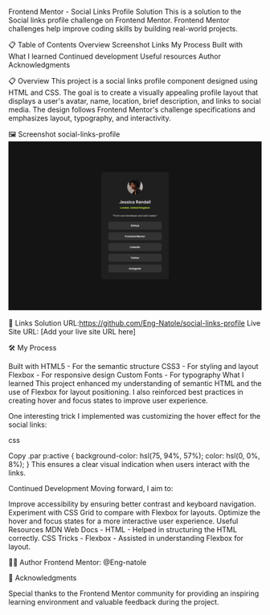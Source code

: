 Frontend Mentor - Social Links Profile Solution
This is a solution to the Social links profile challenge on Frontend Mentor. Frontend Mentor challenges help improve coding skills by building real-world projects.

📋 Table of Contents
Overview
Screenshot
Links
My Process
Built with
What I learned
Continued development
Useful resources
Author
Acknowledgments

📋 Overview
This project is a social links profile component designed using HTML and CSS. The goal is to create a visually appealing profile layout that displays a user's avatar, name, location, brief description, and links to social media. The design follows Frontend Mentor's challenge specifications and emphasizes layout, typography, and interactivity.

🖼️ Screenshot
social-links-profile
![social-links-profile](./assets/images/screenshot.jpg)

🔗 Links
Solution URL:https://github.com/Eng-Natole/social-links-profile
Live Site URL: [Add your live site URL here]

🛠️ My Process

Built with
HTML5 - For the semantic structure
CSS3 - For styling and layout
Flexbox - For responsive design
Custom Fonts - For typography
What I learned
This project enhanced my understanding of semantic HTML and the use of Flexbox for layout positioning. I also reinforced best practices in creating hover and focus states to improve user experience.

One interesting trick I implemented was customizing the hover effect for the social links:

css

Copy
.par p:active {
background-color: hsl(75, 94%, 57%);
color: hsl(0, 0%, 8%);
}
This ensures a clear visual indication when users interact with the links.

Continued Development
Moving forward, I aim to:

Improve accessibility by ensuring better contrast and keyboard navigation.
Experiment with CSS Grid to compare with Flexbox for layouts.
Optimize the hover and focus states for a more interactive user experience.
Useful Resources
MDN Web Docs - HTML - Helped in structuring the HTML correctly.
CSS Tricks - Flexbox - Assisted in understanding Flexbox for layout.

👨‍💻 Author
Frontend Mentor: @Eng-natole

🙌 Acknowledgments

Special thanks to the Frontend Mentor community for providing an inspiring learning environment and valuable feedback during the project.

